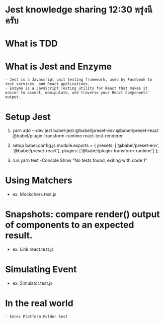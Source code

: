 # Jest knowledge sharing 12:30 พรุ่งนีครับ

# What is TDD

# What is Jest and Enzyme

    - Jest is a Javascript unit testing framework, used by Facebook to test services  and React applications.
    - Enzyme is a JavaScript Testing utility for React that makes it easier to assert, manipulate, and traverse your React Components’ output.

# Setup Jest

1. yarn add --dev
   jest
   babel-jest
   @babel/preset-env
   @babel/preset-react
   @babel/plugin-transform-runtime
   react-test-renderer

2. setup babel.config.js
   module.exports = {
   presets: ['@babel/preset-env', '@babel/preset-react'],
   plugins: ['@babel/plugin-transform-runtime']
   };

3) run yarn test
   -Console Show "No tests found, exiting with code 1"

#

# Using Matchers

- ex. Mockchers.test.js

# Snapshots: compare render() output of components to an expected result.

- ex. Link.react.test.js

# Simulating Event

- ex. Simulator.test.js

# In the real world

    - Enres Platform Folder test
